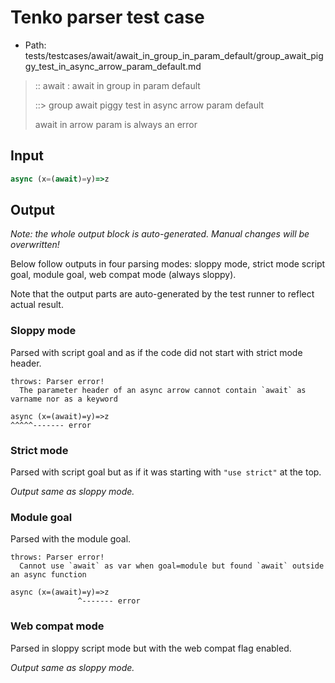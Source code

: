 # Tenko parser test case

- Path: tests/testcases/await/await_in_group_in_param_default/group_await_piggy_test_in_async_arrow_param_default.md

> :: await : await in group in param default
>
> ::> group await piggy test in async arrow param default
>
> await in arrow param is always an error

## Input

`````js
async (x=(await)=y)=>z
`````

## Output

_Note: the whole output block is auto-generated. Manual changes will be overwritten!_

Below follow outputs in four parsing modes: sloppy mode, strict mode script goal, module goal, web compat mode (always sloppy).

Note that the output parts are auto-generated by the test runner to reflect actual result.

### Sloppy mode

Parsed with script goal and as if the code did not start with strict mode header.

`````
throws: Parser error!
  The parameter header of an async arrow cannot contain `await` as varname nor as a keyword

async (x=(await)=y)=>z
^^^^^------- error
`````

### Strict mode

Parsed with script goal but as if it was starting with `"use strict"` at the top.

_Output same as sloppy mode._

### Module goal

Parsed with the module goal.

`````
throws: Parser error!
  Cannot use `await` as var when goal=module but found `await` outside an async function

async (x=(await)=y)=>z
               ^------- error
`````


### Web compat mode

Parsed in sloppy script mode but with the web compat flag enabled.

_Output same as sloppy mode._
